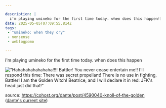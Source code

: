 ```yaml
---

description: |
  i'm playing umineko for the first time today. when does this happen!["Hahahahahahahaha!!!! Battler! 
date: 2025-05-05T07:09:55.814Z
tags:
 - "umineko: when they cry"
 - nonsense
 - weblogpomo

---
```

i'm playing umineko for the first time today. when does this happen

!["Hahahahahahahaha!!!! Battler! You never cease entertain me!! I'll respond this time: There was secret propellant! There is no use in fighting, Battler! I am the Golden Witch! Beatrice, and I will declare it in red: JFK's head just did that!"](https://cdn.ewie.online/20250505070248-IMG_1374.jpeg)

source: <https://cohost.org/dante/post/4590040-knoll-of-the-golden> ([dante's current site](https://blog.dante.cool/))

